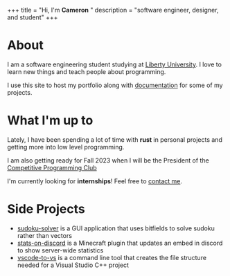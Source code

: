 +++
title = "Hi, I'm<span>&nbsp;</span><strong emoji=👋>Cameron</strong><span>&nbsp;</span>"
description = "<span class=attribute>software engineer</span>, <span class=attribute>designer</span>, and <span class=attribute>student</span>"
+++

# About
I am a software engineering student studying at [Liberty University](https://www.liberty.edu). I love to learn new things and teach people about programming.

I use this site to host my portfolio along with [documentation](https://docs.cameron.rs) for some of my projects.

# What I'm up to
Lately, I have been spending a lot of time with **rust** in personal projects and getting more into low level programming. 

I am also getting ready for Fall 2023 when I will be the President of the [Competitive Programming Club](https://lucpc.org)

I'm currently looking for **internships**! Feel free to [contact me](mailto:me@cameron.rs).

# Side Projects

- [sudoku-solver](https://github.com/wzid/sudoku-solver) is a GUI application that uses bitfields to solve sudoku rather than vectors
- [stats-on-discord](https://github.com/wzid/stats-on-discord) is a Minecraft plugin that updates an embed in discord to show server-wide statistics
- [vscode-to-vs](https://github.com/wzid/vscode-to-vs) is a command line tool that creates the file structure needed for a Visual Studio C++ project